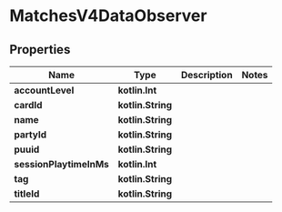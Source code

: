 
# MatchesV4DataObserver

## Properties
| Name | Type | Description | Notes |
| ------------ | ------------- | ------------- | ------------- |
| **accountLevel** | **kotlin.Int** |  |  |
| **cardId** | **kotlin.String** |  |  |
| **name** | **kotlin.String** |  |  |
| **partyId** | **kotlin.String** |  |  |
| **puuid** | **kotlin.String** |  |  |
| **sessionPlaytimeInMs** | **kotlin.Int** |  |  |
| **tag** | **kotlin.String** |  |  |
| **titleId** | **kotlin.String** |  |  |



